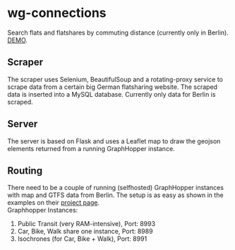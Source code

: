# wg-connections
Search flats and flatshares by commuting distance (currently only in Berlin).
[DEMO](https://wg-connections.de).

## Scraper  
The scraper uses Selenium, BeautifulSoup and a rotating-proxy service to scrape data from a certain big German flatsharing website. The scraped data is inserted into a MySQL database. Currently only data for Berlin is scraped.

## Server
The server is based on Flask and uses a Leaflet map to draw the geojson elements returned from a running GraphHopper instance. 

## Routing  
There need to be a couple of running (selfhosted) GraphHopper instances with map and GTFS data from Berlin. The setup is as easy as shown in the examples on their [project page](https://github.com/graphhopper/graphhopper).  
Graphhopper Instances:
1. Public Transit (very RAM-intensive), Port: 8993
2. Car, Bike, Walk share one instance, Port: 8989
3. Isochrones (for Car, Bike + Walk), Port: 8991


